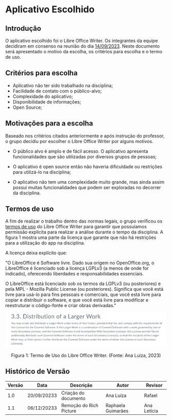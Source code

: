 # Aplicativo Escolhido

## Introdução

O aplicativo escolhido foi o Libre Office Writer. Os integrantes da equipe decidiram em consenso na reunião do dia [14/09/2023](../atas/ata_14_09.md). Neste documento será apresentado o motivo da escolha, os critérios para escolha e o termo de uso.

## Critérios para escolha

- Aplicativo não ter sido trabalhado na disciplina;
- Facilidade de contato com o público-alvo;
- Complexidade do aplicativo;
- Disponibilidade de informações;
- Open Source;

## Motivações para a escolha

Baseado nos critérios citados anteriormente e após instrução do professor, o grupo decidiu por escolher o Libre Office Writer por alguns motivos. 

- O público alvo é amplo e de fácil acesso. O aplicativo apresenta funcionalidades que são utilizadas por diversos grupos de pessoas;

- O aplicativo é open source então não haveria dificuldade ou restrições para utilizá-lo na disciplina;

- O aplicativo não tem uma complexidade muito grande, mas ainda assim possui muitas funcionalidades que podem ser exploradas no decorrer da disciplina.

## Termos de uso

A fim de realizar o trabalho dentro das normas legais, o grupo verificou os [termos de uso](https://www.libreoffice.org/download/license/) do Libre Office Writer para garantir que possuíamos permissão explícita para realizar a análise durante o tempo da disciplina. A figura 1 mostra uma parte da licença que garante que não há restrições para a utilização do app na disciplina.

A licença deixa explícito que: 

"O LibreOffice é Software livre. Dado sua origem no OpenOffice.org, o LibreOffice é licenciado sob a licença LGPLv3 (a menos de onde for indicado), oferecendo liberdades e responsabilidades essenciais.

O LibreOffice está licenciado sob os termos da LGPLv3 (ou posteriores) e pela MPL - Mozilla Public License (ou posteriores). Significa que você está livre para usá-lo para fins pessoais e comerciais, que você está livre para copiar e distribuir o software, e que você está livre para modificar e reestruturar o código-fonte e criar obras derivadas."

<center>

<img src="../../images/termoDeUtilizacao.png">

Figura 1: Termo de Uso do Libre Office Writer. (Fonte: Ana Luíza, 2023) 

</center>

## Histórico de Versão

| Versão  | Data       | Descrição                  | Autor                    | Revisor   |
|---------|------------|----------------------------|-------------|-----------|
| 1.0     | 20/09/20233 | Criação do documento | Ana Luíza | Rafael |
| 1.1    | 06/12/20233 | Remoção do Rich Picture | Raphaela Guimarães | Ana Letícia |

